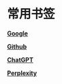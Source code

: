 # 常用书签
[**Google**](https://www.google.com/)

[**Github**](https://github.com/)

[**ChatGPT**](https://chatgpt.com/)

[**Perplexity**](https://www.perplexity.ai/)